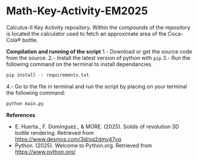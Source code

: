 # Math-Key-Activity-EM2025
Calculus-II Key Activity repository. Within the compounds of the repository is located the calculator used to fetch an approximate area of the Coca-Cola® bottle.

**Compilation and running of the script**
1.- Download or get the source code from the source.
2.- Install the latest version of python with `pip`
3.- Run the following command on the terminal to install dependancies.
```sh
pip install -r requirements.txt
```
4.- Go to the file in terminal and run the script by placing on your terminal the following command:
```sh
python main.py
```

**References**
- E. Huerta., F. Dominguez., & MORE. (2025). Solids of revolution 3D bottle rendering. Retrieved from https://www.desmos.com/3d/oq2dmy47vq
- Python. (2025). Welcome to Python.org. Retrieved from https://www.python.org/
